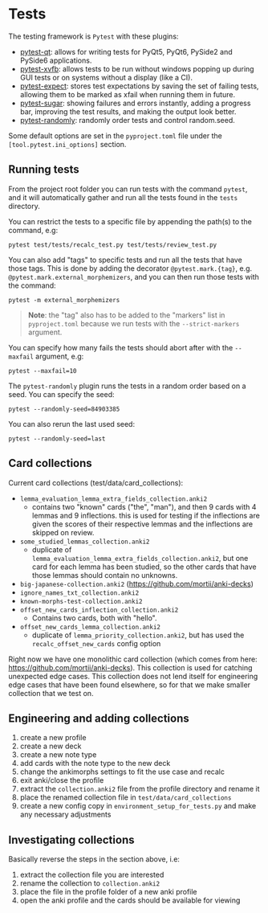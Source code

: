 # Tests

The testing framework is `Pytest` with these plugins:
- [pytest-qt](https://pypi.org/project/pytest-qt/): allows for writing tests for PyQt5, PyQt6, PySide2 and PySide6 applications.
- [pytest-xvfb](https://pypi.org/project/pytest-xvfb/): allows tests to be run without windows popping up during GUI tests or on systems without a display (like a CI).
- [pytest-expect](https://pypi.org/project/pytest-expect/): stores test expectations by saving the set of failing tests, allowing them to be marked as xfail when running them in future.
- [pytest-sugar](https://pypi.org/project/pytest-sugar/): showing failures and errors instantly, adding a progress bar, improving the test results, and making the output look better.
- [pytest-randomly](https://pypi.org/project/pytest-randomly/): randomly order tests and control random.seed.

Some default options are set in the `pyproject.toml` file under the `[tool.pytest.ini_options]` section. 

## Running tests

From the project root folder you can run tests with the command `pytest`, and it will automatically gather and run all
the tests found in the `tests` directory.

You can restrict the tests to a specific file by appending the path(s) to the command, e.g:
```
pytest test/tests/recalc_test.py test/tests/review_test.py
```

You can also add "tags" to specific tests and run all the tests that have those tags. This is done by adding the
decorator `@pytest.mark.{tag}`, e.g. `@pytest.mark.external_morphemizers`, and you can then run those tests with the
command:
```
pytest -m external_morphemizers
```

> **Note**: the "tag" also has to be added to the "markers" list in `pyproject.toml` because we run tests with the
> `--strict-markers` argument.

You can specify how many fails the tests should abort after with the `--maxfail` argument, e.g:
```
pytest --maxfail=10
```

The `pytest-randomly` plugin runs the tests in a random order based on a seed. You can specify the seed:
```
pytest --randomly-seed=84903385
```

You can also rerun the last used seed:
```
pytest --randomly-seed=last
```


## Card collections

Current card collections (test/data/card_collections):
- `lemma_evaluation_lemma_extra_fields_collection.anki2`
  - contains two "known" cards ("the", "man"), and then 9 cards with 4 lemmas and 9 inflections.
  this is used for testing if the inflections are given the scores of their respective lemmas and
  the inflections are skipped on review.
- `some_studied_lemmas_collection.anki2`
  - duplicate of `lemma_evaluation_lemma_extra_fields_collection.anki2`, but one card for each lemma
  has been studied, so the other cards that have those lemmas should contain no unknowns.
- `big-japanese-collection.anki2` (https://github.com/mortii/anki-decks)
- `ignore_names_txt_collection.anki2`
- `known-morphs-test-collection.anki2`
- `offset_new_cards_inflection_collection.anki2`
  - Contains two cards, both with "hello".
- `offset_new_cards_lemma_collection.anki2`
  - duplicate of `lemma_priority_collection.anki2`, but has used the `recalc_offset_new_cards` config option


Right now we have one monolithic card collection (which comes from here: https://github.com/mortii/anki-decks). This
collection is used for catching unexpected edge cases. This collection does not lend itself for engineering edge cases
that have been found elsewhere, so for that we make smaller collection that we test on.

## Engineering and adding collections

1. create a new profile
2. create a new deck
3. create a new note type
4. add cards with the note type to the new deck
5. change the ankimorphs settings to fit the use case and recalc
6. exit anki/close the profile
7. extract the `collection.anki2` file from the profile directory and rename it
8. place the renamed collection file in `test/data/card_collections`
9. create a new config copy in `environment_setup_for_tests.py` and make any necessary adjustments

## Investigating collections

Basically reverse the steps in the section above, i.e:
1. extract the collection file you are interested
2. rename the collection to `collection.anki2`
3. place the file in the profile folder of a new anki profile
4. open the anki profile and the cards should be available for viewing

